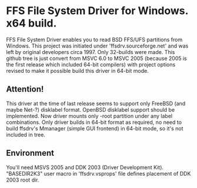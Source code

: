 FFS File System Driver for Windows. x64 build.
==============================================
FFS File System Driver enables you to read BSD FFS/UFS partitions from Windows. This project was initiated under 'ffsdrv.sourceforge.net' and was left by original developers circa 1997. Only 32-builds were made. This github tree is just convert from MSVC 6.0 to MSVC 2005 (because 2005 is the first release which included 64-bit compilers) with project options revised to make it possible build this driver in 64-bit mode. 


Attention!
----------
This driver at the time of last release seems to support only FreeBSD (and maybe Net-?) disklabel format. OpenBSD disklabel support should be implemented. Now driver mounts only -root partition under any label combinations.
Only driver builds in 64-bit format as required, no need to build ffsdrv's Mmanager (simple GUI frontend) in 64-bit mode, so it's not included in tree.

Environment
-----------
You'll need MSVS 2005 and DDK 2003 (Driver Development Kit).
"BASEDIR2K3" user macro in 'ffsdrv.vsprops' file defines placement of DDK 2003 root dir.
